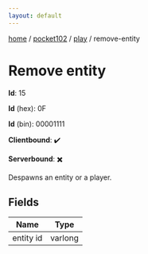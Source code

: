 ```yaml
---
layout: default
---
```


[home](/)  /  [pocket102](/protocol/pocket102)  /  [play](/protocol/pocket102/play)  /  remove-entity

# Remove entity

**Id**: 15

**Id** (hex): 0F

**Id** (bin): 00001111

**Clientbound**: ✔️

**Serverbound**: ✖️

Despawns an entity or a player.

## Fields

Name | Type
---|---
entity id | varlong

